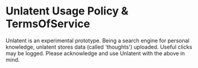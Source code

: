 # Unlatent Usage Policy & TermsOfService

Unlatent is an experimental prototype. Being a search engine for personal knowledge, unlatent stores data (called 'thoughts') uploaded. Useful clicks may be logged. Please acknowledge and use Unlatent with the above in mind.
